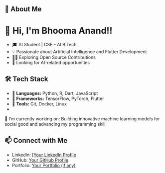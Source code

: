## 🚀 About Me

# 👋 Hi, I'm Bhooma Anand!!

- 🎓 AI Student | CSE - AI B.Tech
- 💡 Passionate about Artificial Intelligence and Flutter Development
- 👨‍💻 Exploring Open Source Contributions
- 💼 Looking for AI-related opportunities

## 🛠 Tech Stack
- 🔹 **Languages:** Python, R, Dart, JavaScript
- 🔹 **Frameworks:** TensorFlow, PyTorch, Flutter
- 🔹 **Tools:** Git, Docker, Linux
- 
🔭 I’m currently working on:
Building innovative machine learning models for social good and advancing my programming skill

## 📫 Connect with Me
- LinkedIn: [[Your LinkedIn Profile](https://www.linkedin.com/in/bhooma-anand-b78798273/)
- GitHub: [Your GitHub Profile](https://github.com/Tech-Nomadic-X)
- Portfolio: [Your Portfolio (if any)](https://yourportfolio.com)

